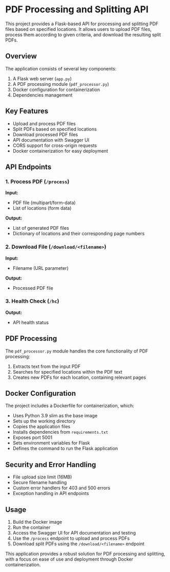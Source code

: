 
# PDF Processing and Splitting API

This project provides a Flask-based API for processing and splitting PDF files based on specified locations. It allows users to upload PDF files, process them according to given criteria, and download the resulting split PDFs.

## Overview

The application consists of several key components:

1. A Flask web server (`app.py`)
2. A PDF processing module (`pdf_processor.py`)
3. Docker configuration for containerization
4. Dependencies management

## Key Features

- Upload and process PDF files
- Split PDFs based on specified locations
- Download processed PDF files
- API documentation with Swagger UI
- CORS support for cross-origin requests
- Docker containerization for easy deployment

## API Endpoints

### 1. Process PDF (`/process`)

**Input:**
- PDF file (multipart/form-data)
- List of locations (form data)

**Output:**
- List of generated PDF files
- Dictionary of locations and their corresponding page numbers

### 2. Download File (`/download/<filename>`)

**Input:**
- Filename (URL parameter)

**Output:**
- Processed PDF file

### 3. Health Check (`/hc`)

**Output:**
- API health status

## PDF Processing

The `pdf_processor.py` module handles the core functionality of PDF processing:

1. Extracts text from the input PDF
2. Searches for specified locations within the PDF text
3. Creates new PDFs for each location, containing relevant pages

## Docker Configuration

The project includes a Dockerfile for containerization, which:

- Uses Python 3.9 slim as the base image
- Sets up the working directory
- Copies the application files
- Installs dependencies from `requirements.txt`
- Exposes port 5001
- Sets environment variables for Flask
- Defines the command to run the Flask application

## Security and Error Handling

- File upload size limit (16MB)
- Secure filename handling
- Custom error handlers for 403 and 500 errors
- Exception handling in API endpoints

## Usage

1. Build the Docker image
2. Run the container
3. Access the Swagger UI for API documentation and testing
4. Use the `/process` endpoint to upload and process PDFs
5. Download split PDFs using the `/download/<filename>` endpoint

This application provides a robust solution for PDF processing and splitting, with a focus on ease of use and deployment through Docker containerization.
